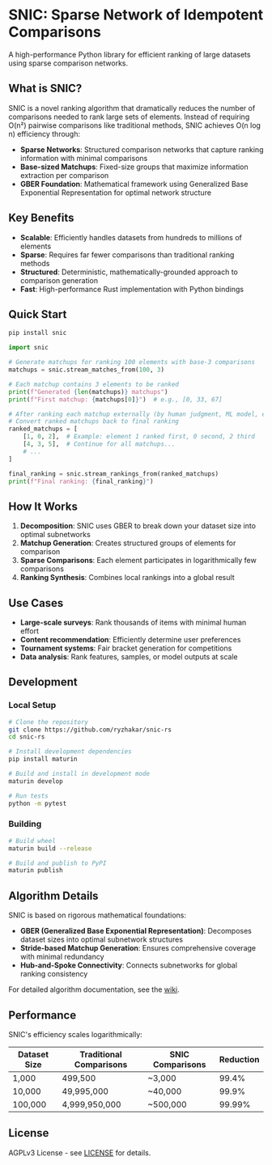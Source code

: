 # SNIC: Sparse Network of Idempotent Comparisons

A high-performance Python library for efficient ranking of large datasets using sparse comparison networks.

## What is SNIC?

SNIC is a novel ranking algorithm that dramatically reduces the number of comparisons needed to rank large sets of elements. Instead of requiring O(n²) pairwise comparisons like traditional methods, SNIC achieves O(n log n) efficiency through:

- **Sparse Networks**: Structured comparison networks that capture ranking information with minimal comparisons
- **Base-sized Matchups**: Fixed-size groups that maximize information extraction per comparison
- **GBER Foundation**: Mathematical framework using Generalized Base Exponential Representation for optimal network structure

## Key Benefits

- **Scalable**: Efficiently handles datasets from hundreds to millions of elements
- **Sparse**: Requires far fewer comparisons than traditional ranking methods
- **Structured**: Deterministic, mathematically-grounded approach to comparison generation
- **Fast**: High-performance Rust implementation with Python bindings

## Quick Start

```bash
pip install snic
```

```python
import snic

# Generate matchups for ranking 100 elements with base-3 comparisons
matchups = snic.stream_matches_from(100, 3)

# Each matchup contains 3 elements to be ranked
print(f"Generated {len(matchups)} matchups")
print(f"First matchup: {matchups[0]}")  # e.g., [0, 33, 67]

# After ranking each matchup externally (by human judgment, ML model, etc.)
# Convert ranked matchups back to final ranking
ranked_matchups = [
    [1, 0, 2],  # Example: element 1 ranked first, 0 second, 2 third
    [4, 3, 5],  # Continue for all matchups...
    # ... 
]

final_ranking = snic.stream_rankings_from(ranked_matchups)
print(f"Final ranking: {final_ranking}")
```

## How It Works

1. **Decomposition**: SNIC uses GBER to break down your dataset size into optimal subnetworks
2. **Matchup Generation**: Creates structured groups of elements for comparison
3. **Sparse Comparisons**: Each element participates in logarithmically few comparisons
4. **Ranking Synthesis**: Combines local rankings into a global result

## Use Cases

- **Large-scale surveys**: Rank thousands of items with minimal human effort
- **Content recommendation**: Efficiently determine user preferences
- **Tournament systems**: Fair bracket generation for competitions
- **Data analysis**: Rank features, samples, or model outputs at scale

## Development

### Local Setup

```bash
# Clone the repository
git clone https://github.com/ryzhakar/snic-rs
cd snic-rs

# Install development dependencies
pip install maturin

# Build and install in development mode
maturin develop

# Run tests
python -m pytest
```

### Building

```bash
# Build wheel
maturin build --release

# Build and publish to PyPI
maturin publish
```

## Algorithm Details

SNIC is based on rigorous mathematical foundations:

- **GBER (Generalized Base Exponential Representation)**: Decomposes dataset sizes into optimal subnetwork structures
- **Stride-based Matchup Generation**: Ensures comprehensive coverage with minimal redundancy  
- **Hub-and-Spoke Connectivity**: Connects subnetworks for global ranking consistency

For detailed algorithm documentation, see the [wiki](wiki/).

## Performance

SNIC's efficiency scales logarithmically:

| Dataset Size | Traditional Comparisons | SNIC Comparisons | Reduction |
|-------------|------------------------|------------------|-----------|
| 1,000       | 499,500               | ~3,000           | 99.4%     |
| 10,000      | 49,995,000            | ~40,000          | 99.9%     |
| 100,000     | 4,999,950,000         | ~500,000         | 99.99%    |

## License

AGPLv3 License - see [LICENSE](LICENSE) for details.
